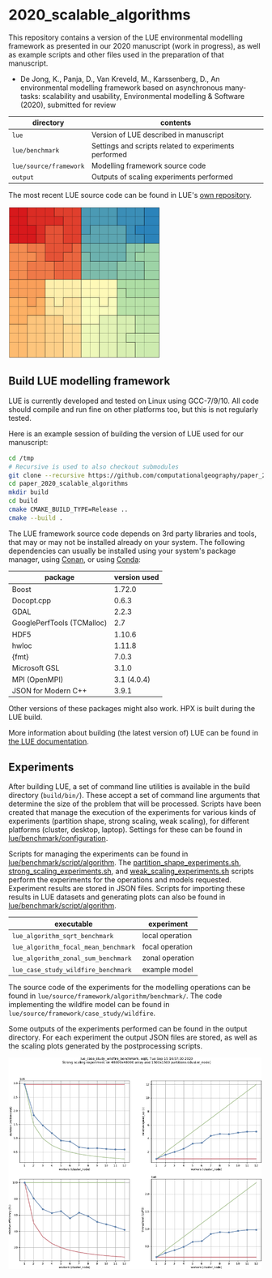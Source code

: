 # 2020_scalable_algorithms
This repository contains a version of the LUE environmental modelling
framework as presented in our 2020 manuscript (work in progress),
as well as example scripts and other files used in the preparation of
that manuscript.

- De Jong, K., Panja, D., Van Kreveld, M., Karssenberg, D.,
  An environmental modelling framework based on asynchronous many-tasks:
  scalability and usability,
  Environmental modelling & Software (2020), submitted for review

| directory | contents |
| --------- | -------- |
| `lue` | Version of LUE described in manuscript |
| `lue/benchmark` | Settings and scripts related to experiments performed |
| `lue/source/framework` | Modelling framework source code |
| `output` | Outputs of scaling experiments performed |

The most recent LUE source code can be found in LUE's [own
repository](https://github.com/computationalgeography/lue).

![Domain decomposition](figure/domain_decomposition.png)


## Build LUE modelling framework
LUE is currently developed and tested on Linux using GCC-7/9/10. All code
should compile and run fine on other platforms too, but this is not
regularly tested.

Here is an example session of building the version of LUE used for our
manuscript:

```bash
cd /tmp
# Recursive is used to also checkout submodules
git clone --recursive https://github.com/computationalgeography/paper_2020_scalable_algorithms
cd paper_2020_scalable_algorithms
mkdir build
cd build
cmake CMAKE_BUILD_TYPE=Release ..
cmake --build .
```

The LUE framework source code depends on 3rd party libraries and tools,
that may or may not be installed already on your system. The following
dependencies can usually be installed using your system's package manager,
using [Conan](https://conan.io), or using [Conda](https://conda.io):

| package | version used |
| ------- | ------------ |
| Boost | 1.72.0 |
| Docopt.cpp | 0.6.3 |
| GDAL | 2.2.3 |
| GooglePerfTools (TCMalloc) | 2.7 |
| HDF5 | 1.10.6 |
| hwloc | 1.11.8 |
| {fmt} | 7.0.3 |
| Microsoft GSL | 3.1.0 |
| MPI (OpenMPI) | 3.1 (4.0.4) |
| JSON for Modern C++ | 3.9.1 |

Other versions of these packages might also work. HPX is built during
the LUE build.

More information about building (the latest version of) LUE can be found
in [the LUE documentation](https://lue.computationalgeography.org/doc).


## Experiments
After building LUE, a set of command line utilities is available in
the build directory (`build/bin/`). These accept a set of command line arguments that
determine the size of the problem that will be processed. Scripts have
been created that manage the execution of the experiments for various
kinds of experiments (partition shape, strong scaling, weak scaling),
for different platforms (cluster, desktop, laptop). Settings for these
can be found in [lue/benchmark/configuration](lue/benchmark/configuration).

Scripts for managing the experiments can be found in
[lue/benchmark/script/algorithm](lue/benchmark/script/algorithm).
The
[partition_shape_experiments.sh](lue/benchmark/script/algorithm/partition_shape_experiments.sh),
[strong_scaling_experiments.sh](lue/benchmark/script/algorithm/strong_scaling_experiments.sh),
and
[weak_scaling_experiments.sh](lue/benchmark/script/algorithm/weak_scaling_experiments.sh)
scripts perform the experiments for the operations and models
requested. Experiment results are stored in JSON files. Scripts for
importing these results in LUE datasets and generating plots can also
be found in
[lue/benchmark/script/algorithm](lue/benchmark/script/algorithm).

| executable | experiment |
| ---------- | ---------- |
| `lue_algorithm_sqrt_benchmark`       | local operation |
| `lue_algorithm_focal_mean_benchmark` | focal operation |
| `lue_algorithm_zonal_sum_benchmark`  | zonal operation |
| `lue_case_study_wildfire_benchmark`  | example model   |

The source code of the experiments for the modelling operations can be
found in `lue/source/framework/algorithm/benchmark/`. The
code implementing the wildfire model can be found in
`lue/source/framework/case_study/wildfire`.

Some outputs of the experiments performed can be found in the output
directory. For each experiment the output JSON files are stored, as well
as the scaling plots generated by the postprocessing scripts.

<img src="figure/scaling.png" alt="Scaling plots" width="500"/>
